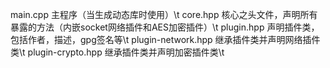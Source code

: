 main.cpp  主程序（当生成动态库时使用）\t
core.hpp  核心之头文件，声明所有暴露的方法（内嵌socket网络插件和AES加密插件）\t
plugin.hpp  声明插件类，包括作者，描述，gpg签名等\t
plugin-network.hpp  继承插件类并声明网络插件类\t
plugin-crypto.hpp 继承插件类并声明加密插件类\t

